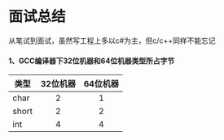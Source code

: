 # 面试总结

从笔试到面试，虽然写工程上多以c#为主，但c/c++同样不能忘记

#### 1、GCC编译器下32位机器和64位机器类型所占字节

类型|32位机器|64位机器
--|:--:|:--:
char|2|1
short|2|2
int|4|4
